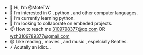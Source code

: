 - 👋 Hi, I’m @MoteTW
- 👀 I’m interested in C , python , and other computer languages.
- 🌱 I’m currently learning python.
- 💞️ I’m looking to collaborate on embeded projects.
- 📫 How to reach me 3109798377@qq.com OR wzh3109789377@gmail.com
- 😄 Like reading , movies , and music , espelcially Beatles.
- ⚡ Acutally an idiot...

<!---
MoteTW/MoteTW is a ✨ special ✨ repository because its `README.md` (this file) appears on your GitHub profile.
You can click the Preview link to take a look at your changes.
--->
